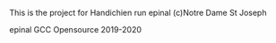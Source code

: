 This is the project for Handichien run epinal (c)Notre Dame St Joseph

epinal GCC Opensource 2019-2020
